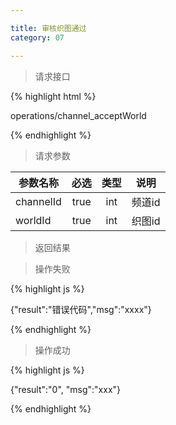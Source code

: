 ```yaml
---

title: 审核织图通过
category: 07

---
```


> 请求接口

{% highlight html %}

operations/channel_acceptWorld

{% endhighlight %}

> 请求参数

|参数名称			|必选		|类型		|说明									
|-------------------|:---------:|:---------:|--------------------------------------------
|channelId			|true		|int		|频道id
|worldId			|true		|int		|织图id


> 返回结果

> 操作失败

{% highlight js %}

{"result":"错误代码","msg":"xxxx"}

{% endhighlight %}

> 操作成功

{% highlight js %}

{"result":"0", "msg":"xxx"}

{% endhighlight %}
